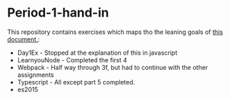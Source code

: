 # Period-1-hand-in

This repository contains exercises which maps tho the leaning goals of [this document.](https://docs.google.com/document/d/1nOrVsZGVxK0RMW-1MJPjurROR50Fq2NQbi4iOaBN-M0/edit):

- Day1Ex - Stopped at the explanation of this in javascript
- LearnyouNode - Completed the first 4
- Webpack - Half way through 3f, but had to continue with the other assignments
- Typescript - All except part 5 completed.
- es2015
